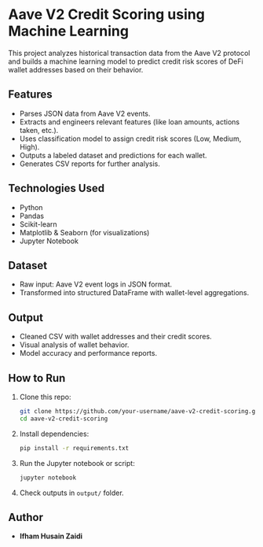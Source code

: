 #  Aave V2 Credit Scoring using Machine Learning

This project analyzes historical transaction data from the Aave V2 protocol and builds a machine learning model to predict credit risk scores of DeFi wallet addresses based on their behavior.

##  Features
- Parses JSON data from Aave V2 events.
- Extracts and engineers relevant features (like loan amounts, actions taken, etc.).
- Uses classification model to assign credit risk scores (Low, Medium, High).
- Outputs a labeled dataset and predictions for each wallet.
- Generates CSV reports for further analysis.

##  Technologies Used
- Python
- Pandas
- Scikit-learn
- Matplotlib & Seaborn (for visualizations)
- Jupyter Notebook

##  Dataset
- Raw input: Aave V2 event logs in JSON format.
- Transformed into structured DataFrame with wallet-level aggregations.

## Output
- Cleaned CSV with wallet addresses and their credit scores.
- Visual analysis of wallet behavior.
- Model accuracy and performance reports.

##  How to Run
1. Clone this repo:
    ```bash
    git clone https://github.com/your-username/aave-v2-credit-scoring.git
    cd aave-v2-credit-scoring
    ```
2. Install dependencies:
    ```bash
    pip install -r requirements.txt
    ```
3. Run the Jupyter notebook or script:
    ```bash
    jupyter notebook
    ```
4. Check outputs in `output/` folder.


##  Author
- **Ifham Husain Zaidi**

